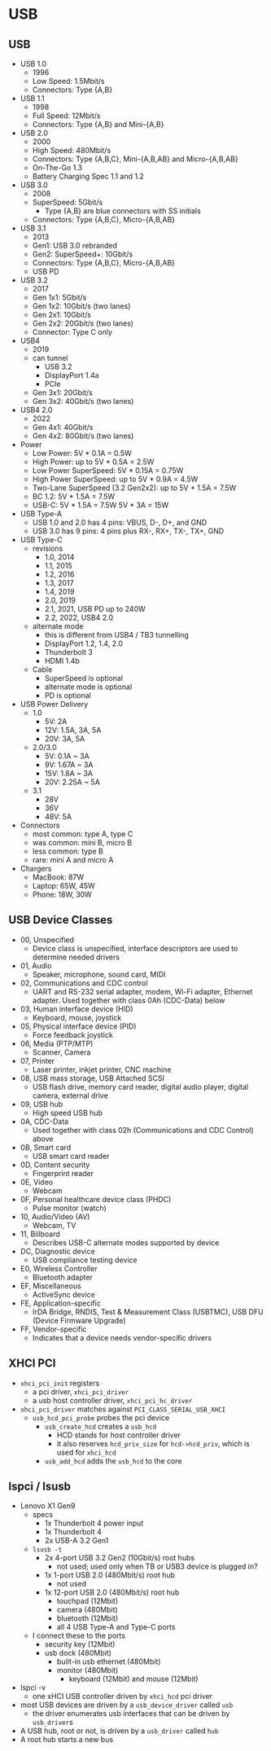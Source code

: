 USB
===

## USB

- USB 1.0
  - 1996
  - Low Speed: 1.5Mbit/s
  - Connectors: Type {A,B}
- USB 1.1
  - 1998
  - Full Speed: 12Mbit/s
  - Connectors: Type {A,B} and Mini-{A,B}
- USB 2.0
  - 2000
  - High Speed: 480Mbit/s
  - Connectors: Type {A,B,C}, Mini-{A,B,AB} and Micro-{A,B,AB}
  - On-The-Go 1.3
  - Battery Charging Spec 1.1 and 1.2
- USB 3.0
  - 2008
  - SuperSpeed: 5Gbit/s
    - Type {A,B} are blue connectors with SS initials
  - Connectors: Type {A,B,C}, Micro-{A,B,AB}
- USB 3.1
  - 2013
  - Gen1: USB 3.0 rebranded
  - Gen2: SuperSpeed+: 10Gbit/s
  - Connectors: Type {A,B,C}, Micro-{A,B,AB}
  - USB PD
- USB 3.2
  - 2017
  - Gen 1x1: 5Gbit/s
  - Gen 1x2: 10Gbit/s (two lanes)
  - Gen 2x1: 10Gbit/s
  - Gen 2x2: 20Gbit/s (two lanes)
  - Connector: Type C only
- USB4
  - 2019
  - can tunnel
    - USB 3.2
    - DisplayPort 1.4a
    - PCIe
  - Gen 3x1: 20Gbit/s
  - Gen 3x2: 40Gbit/s (two lanes)
- USB4 2.0
  - 2022
  - Gen 4x1: 40Gbit/s
  - Gen 4x2: 80Gbit/s (two lanes)
- Power
  - Low Power: 5V * 0.1A = 0.5W
  - High Power: up to 5V * 0.5A = 2.5W
  - Low Power SuperSpeed: 5V * 0.15A = 0.75W
  - High Power SuperSpeed: up to 5V * 0.9A = 4.5W
  - Two-Lane SuperSpeed (3.2 Gen2x2): up to 5V * 1.5A = 7.5W
  - BC 1.2: 5V * 1.5A = 7.5W
  - USB-C: 5V * 1.5A = 7.5W
           5V * 3A = 15W
- USB Type-A
  - USB 1.0 and 2.0 has 4 pins: VBUS, D-, D+, and GND
  - USB 3.0 has 9 pins: 4 pins plus RX-, RX+, TX-, TX+, GND
- USB Type-C
  - revisions
    - 1.0, 2014
    - 1.1, 2015
    - 1.2, 2016
    - 1.3, 2017
    - 1.4, 2019
    - 2.0, 2019
    - 2.1, 2021, USB PD up to 240W
    - 2.2, 2022, USB4 2.0
  - alternate mode
    - this is different from USB4 / TB3 tunnelling
    - DisplayPort 1.2, 1.4, 2.0
    - Thunderbolt 3
    - HDMI 1.4b
  - Cable
    - SuperSpeed is optional
    - alternate mode is optional
    - PD is optional
- USB Power Delivery
  - 1.0
    - 5V: 2A
    - 12V: 1.5A, 3A, 5A
    - 20V: 3A, 5A
  - 2.0/3.0
    - 5V: 0.1A ~ 3A
    - 9V: 1.67A ~ 3A
    - 15V: 1.8A ~ 3A
    - 20V: 2.25A ~ 5A
  - 3.1
    - 28V
    - 36V
    - 48V: 5A
- Connectors
  - most common: type A, type C
  - was common: mini B, micro B
  - less common: type B
  - rare: mini A and micro A
- Chargers
  - MacBook: 87W
  - Laptop: 65W, 45W
  - Phone: 18W, 30W

## USB Device Classes

- 00, Unspecified
  - Device class is unspecified, interface descriptors are used to determine needed drivers
- 01, Audio
  - Speaker, microphone, sound card, MIDI
- 02, Communications and CDC control
  - UART and RS-232 serial adapter, modem, Wi-Fi adapter, Ethernet adapter.
    Used together with class 0Ah (CDC-Data) below
- 03, Human interface device (HID)
  - Keyboard, mouse, joystick
- 05, Physical interface device (PID)
  - Force feedback joystick
- 06, Media (PTP/MTP)
  - Scanner, Camera
- 07, Printer
  - Laser printer, inkjet printer, CNC machine
- 08, USB mass storage, USB Attached SCSI
  - USB flash drive, memory card reader, digital audio player, digital camera,
    external drive
- 09, USB hub
  - High speed USB hub
- 0A, CDC-Data
  - Used together with class 02h (Communications and CDC Control) above
- 0B, Smart card
  - USB smart card reader
- 0D, Content security
  - Fingerprint reader
- 0E, Video
  - Webcam
- 0F, Personal healthcare device class (PHDC)
  - Pulse monitor (watch)
- 10, Audio/Video (AV)
  - Webcam, TV
- 11, Billboard
  - Describes USB-C alternate modes supported by device
- DC, Diagnostic device
  - USB compliance testing device
- E0, Wireless Controller
  - Bluetooth adapter
- EF, Miscellaneous
  - ActiveSync device
- FE, Application-specific
  - IrDA Bridge, RNDIS, Test & Measurement Class (USBTMC), USB DFU (Device
    Firmware Upgrade)
- FF, Vendor-specific
  - Indicates that a device needs vendor-specific drivers

## XHCI PCI

- `xhci_pci_init` registers
  - a pci driver, `xhci_pci_driver`
  - a usb host controller driver, `xhci_pci_hc_driver`
- `xhci_pci_driver` matches against `PCI_CLASS_SERIAL_USB_XHCI`
  - `usb_hcd_pci_probe` probes the pci device
    - `usb_create_hcd` creates a `usb_hcd`
      - HCD stands for host controller driver
      - it also reserves `hcd_priv_size` for `hcd->hcd_priv`, which is used
        for `xhci_hcd`
    - `usb_add_hcd` adds the `usb_hcd` to the core

## lspci / lsusb

- Lenovo X1 Gen9
  - specs
    - 1x Thunderbolt 4 power input
    - 1x Thunderbolt 4
    - 2x USB-A 3.2 Gen1
  - `lsusb -t`
    - 2x 4-port USB 3.2 Gen2 (10Gbit/s) root hubs
      - not used; used only when TB or USB3 device is plugged in?
    - 1x 1-port USB 2.0 (480Mbit/s) root hub
      - not used
    - 1x 12-port USB 2.0 (480Mbit/s) root hub
      - touchpad (12Mbit)
      - camera (480Mbit)
      - bluetooth (12Mbit)
      - all 4 USB Type-A and Type-C ports
  - I connect these to the ports
    - security key (12Mbit)
    - usb dock (480Mbit)
      - built-in usb ethernet (480Mbit)
      - monitor (480Mbit)
        - keyboard (12Mbit) and mouse (12Mbit)
- lspci -v
  - one xHCI USB controller driven by `xhci_hcd` pci driver
- most USB devices are driven by a `usb_device_driver` called `usb`
  - the driver enumerates usb interfaces that can be driven by `usb_driver`s
- A USB hub, root or not, is driven by a `usb_driver` called `hub`
- A root hub starts a new bus
